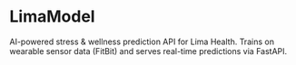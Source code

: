 # LimaModel
AI-powered stress &amp; wellness prediction API for Lima Health. Trains on wearable sensor data (FitBit) and serves real-time predictions via FastAPI.
